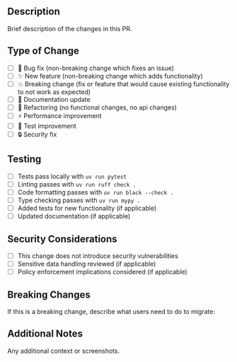 ## Description
Brief description of the changes in this PR.

## Type of Change
- [ ] 🐛 Bug fix (non-breaking change which fixes an issue)
- [ ] ✨ New feature (non-breaking change which adds functionality)
- [ ] 💥 Breaking change (fix or feature that would cause existing functionality to not work as expected)
- [ ] 📝 Documentation update
- [ ] 🔧 Refactoring (no functional changes, no api changes)
- [ ] ⚡ Performance improvement
- [ ] 🧪 Test improvement
- [ ] 🔒 Security fix

## Testing
- [ ] Tests pass locally with `uv run pytest`
- [ ] Linting passes with `uv run ruff check .`
- [ ] Code formatting passes with `uv run black --check .`
- [ ] Type checking passes with `uv run mypy .`
- [ ] Added tests for new functionality (if applicable)
- [ ] Updated documentation (if applicable)

## Security Considerations
- [ ] This change does not introduce security vulnerabilities
- [ ] Sensitive data handling reviewed (if applicable)
- [ ] Policy enforcement implications considered (if applicable)

## Breaking Changes
If this is a breaking change, describe what users need to do to migrate:

## Additional Notes
Any additional context or screenshots.